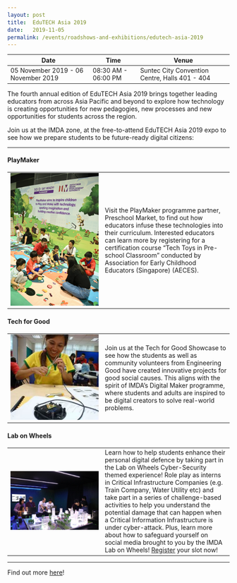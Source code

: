 ```yaml
---
layout: post
title:  EduTECH Asia 2019
date:   2019-11-05
permalink: /events/roadshows-and-exhibitions/edutech-asia-2019
---
```


| Date | Time | Venue |
|--------|---|---|
| 05 November 2019 - 06 November 2019 | 08:30 AM - 06:00 PM | Suntec City Convention Centre, Halls 401 - 404 |


The fourth annual edition of EduTECH Asia 2019 brings together leading educators from across Asia Pacific and beyond to explore how technology is creating opportunities for new pedagogies, new processes and new opportunities for students across the region.

Join us at the IMDA zone, at the free-to-attend EduTECH Asia 2019 expo to see how we prepare students to be future-ready digital citizens:

------------

#### **PlayMaker**

<table style="width: 100%;" border="0" cellpadding="10">
<tbody>
<tr>
<td style="width: 200px;"><img src="images/events/workshops-and-exhibitions/PlayMaker-1.png" /></td>
<td>Visit the PlayMaker programme partner, Preschool Market, to find out how educators infuse these technologies into their curriculum. Interested educators can learn more by registering for a certification course “Tech Toys in Pre-school Classroom” conducted by Association for Early Childhood Educators (Singapore) (AECES).<br /></td>
</tr>
</tbody>
</table>


#### **Tech for Good**

<table style="width: 100%;" border="0" cellpadding="10">
<tbody>
<tr>
<td style="width: 200px;"><img src="images/events/workshops-and-exhibitions/TechforGood-1.jpg" /></td>
<td>Join us at the Tech for Good Showcase to see how the students as well as community volunteers from Engineering Good have created innovative projects for good social causes. This aligns with the spirit of IMDA’s Digital Maker programme, where students and adults are inspired to be digital creators to solve real-world problems.<br /></td>
</tr>
</tbody>
</table>


#### **Lab on Wheels**

<table style="width: 100%;" border="0" cellpadding="10">
<tbody>
<tr>
<td style="width: 200px;"><img src="images/events/workshops-and-exhibitions/LoW-1.jpg" /></td>
<td>Learn how to help students enhance their personal digital defence by taking part in the Lab on Wheels Cyber-Security themed experience! Role play as interns in Critical Infrastructure Companies (e.g. Train Company, Water Utility etc) and take part in a series of challenge-based activities to help you understand the potential damage that can happen when a Critical Information Infrastructure is under cyber-attack. Plus, learn more about how to safeguard yourself on social media brought to you by the IMDA Lab on Wheels! <a href="https://form.jotform.me/92323651355455" target="_blank">Register</a> your slot now!<br /></td>
</tr>
</tbody>
</table>

------------

Find out more <a href="https://www.terrapinn.com/exhibition/edutech-asia/IMDA-Zone.stm" target="_blank">here</a>! 
